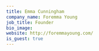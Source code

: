 ```yaml
---
title: Emma Cunningham
company_name: Foremma Young
job_title: Founder
bio_image: 
website: http://foremmayoung.com/
is_guest: true
---
```


